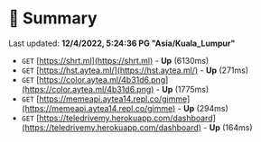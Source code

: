 # 📖 Summary
Last updated: **12/4/2022, 5:24:36 PG "Asia/Kuala_Lumpur"**

- `GET` [https://shrt.ml](https://shrt.ml) - **Up** (6130ms)
- `GET` [https://hst.aytea.ml/](https://hst.aytea.ml/) - **Up** (271ms)
- `GET` [https://color.aytea.ml/4b31d6.png](https://color.aytea.ml/4b31d6.png) - **Up** (1775ms)
- `GET` [https://memeapi.aytea14.repl.co/gimme](https://memeapi.aytea14.repl.co/gimme) - **Up** (294ms)
- `GET` [https://teledrivemy.herokuapp.com/dashboard](https://teledrivemy.herokuapp.com/dashboard) - **Up** (164ms)
